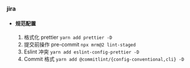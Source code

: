 ### jira

- #### 规范配置

  1. 格式化 prettier `yarn add prettier -D`
  2. 提交前操作 pre-commit `npx mrm@2 lint-staged`
  3. Eslint 冲突 `yarn add eslint-config-prettier -D`
  4. Commit 格式 `yarn add @commitlint/{config-conventional,cli} -D`
